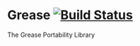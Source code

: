 Grease [![Build Status](https://travis-ci.org/glassdb/Grease.png?branch=master)](https://travis-ci.org/glassdb/Grease)
======

The Grease Portability Library 


